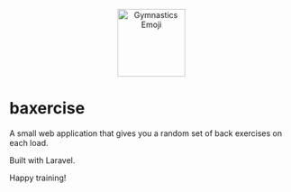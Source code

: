 <p align="center"><img src="https://emojicdn.elk.sh/🤸‍♂️" width="120" alt="Gymnastics Emoji"></p>

# baxercise

A small web application that gives you a random set of back exercises on each load.

Built with Laravel.

Happy training!
